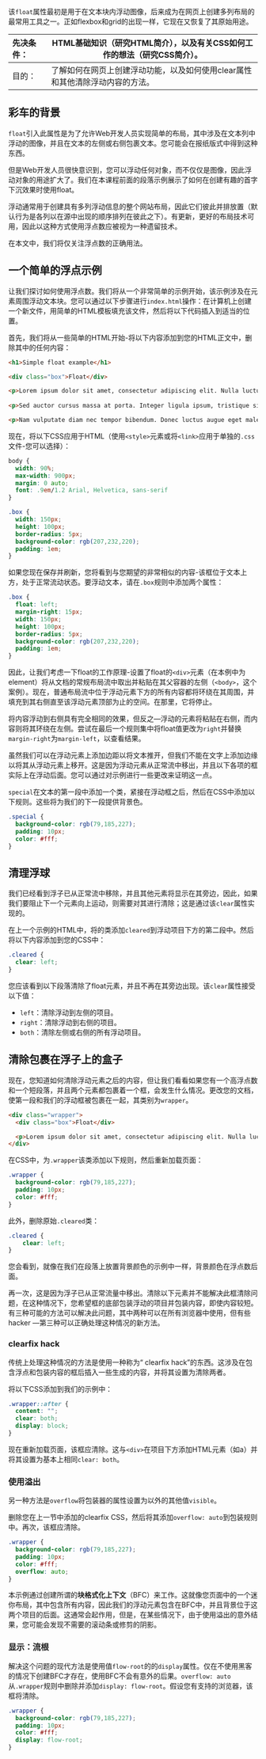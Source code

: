 该`float`属性最初是用于在文本块内浮动图像，后来成为在网页上创建多列布局的最常用工具之一。正如flexbox和grid的出现一样，它现在又恢复了其原始用途。

| 先决条件： | HTML基础知识（研究HTML简介），以及有关CSS如何工作的想法（研究CSS简介）。 |
| :--------- | ------------------------------------------------------------ |
| 目的：     | 了解如何在网页上创建浮动功能，以及如何使用clear属性和其他清除浮动内容的方法。 |

## 彩车的背景

`float`引入此属性是为了允许Web开发人员实现简单的布局，其中涉及在文本列中浮动的图像，并且在文本的左侧或右侧包裹文本。您可能会在报纸版式中得到这种东西。

但是Web开发人员很快意识到，您可以浮动任何对象，而不仅仅是图像，因此浮动对象的用途扩大了。我们在本课程前面的段落示例展示了如何在创建有趣的首字下沉效果时使用float。

浮动通常用于创建具有多列浮动信息的整个网站布局，因此它们彼此并排放置（默认行为是各列以在源中出现的顺序排列在彼此之下）。有更新，更好的布局技术可用，因此以这种方式使用浮点数应被视为一种遗留技术。

在本文中，我们将仅关注浮点数的正确用法。

## 一个简单的浮点示例

让我们探讨如何使用浮点数。我们将从一个非常简单的示例开始，该示例涉及在元素周围浮动文本块。您可以通过以下步骤进行`index.html`操作：在计算机上创建一个新文件，用简单的HTML模板填充该文件，然后将以下代码插入到适当的位置。

首先，我们将从一些简单的HTML开始-将以下内容添加到您的HTML正文中，删除其中的任何内容：

```html
<h1>Simple float example</h1>

<div class="box">Float</div>

<p>Lorem ipsum dolor sit amet, consectetur adipiscing elit. Nulla luctus aliquam dolor, eu lacinia lorem placerat vulputate. Duis felis orci, pulvinar id metus ut, rutrum luctus orci. Cras porttitor imperdiet nunc, at ultricies tellus laoreet sit amet. </p>
    
<p>Sed auctor cursus massa at porta. Integer ligula ipsum, tristique sit amet orci vel, viverra egestas ligula. Curabitur vehicula tellus neque, ac ornare ex malesuada et. In vitae convallis lacus. Aliquam erat volutpat. Suspendisse ac imperdiet turpis. Aenean finibus sollicitudin eros pharetra congue. Duis ornare egestas augue ut luctus. Proin blandit quam nec lacus varius commodo et a urna. Ut id ornare felis, eget fermentum sapien.</p>

<p>Nam vulputate diam nec tempor bibendum. Donec luctus augue eget malesuada ultrices. Phasellus turpis est, posuere sit amet dapibus ut, facilisis sed est. Nam id risus quis ante semper consectetur eget aliquam lorem. Vivamus tristique elit dolor, sed pretium metus suscipit vel. Mauris ultricies lectus sed lobortis finibus. Vivamus eu urna eget velit cursus viverra quis vestibulum sem. Aliquam tincidunt eget purus in interdum. Cum sociis natoque penatibus et magnis dis parturient montes, nascetur ridiculus mus.</p>
```

现在，将以下CSS应用于HTML（使用`<style>`元素或将`<link>`应用于单独的`.css`文件-您可以选择）：

```css
body {
  width: 90%;
  max-width: 900px;
  margin: 0 auto;
  font: .9em/1.2 Arial, Helvetica, sans-serif
}

.box {
  width: 150px;
  height: 100px;
  border-radius: 5px;
  background-color: rgb(207,232,220);
  padding: 1em;
}
```

如果您现在保存并刷新，您将看到与您期望的非常相似的内容-该框位于文本上方，处于正常流动状态。要浮动文本，请在`.box`规则中添加两个属性：

```css
.box {
  float: left;
  margin-right: 15px;
  width: 150px;
  height: 100px;
  border-radius: 5px;
  background-color: rgb(207,232,220);
  padding: 1em;
}
```

因此，让我们考虑一下float的工作原理-设置了float的`<div>`元素（在本例中为element）将从文档的常规布局流中取出并粘贴在其父容器的左侧（`<body>`，这个案例）。现在，普通布局流中位于浮动元素下方的所有内容都将环绕在其周围，并填充到其右侧直至该浮动元素顶部为止的空间。在那里，它将停止。

将内容浮动到右侧具有完全相同的效果，但反之—浮动的元素将粘贴在右侧，而内容则将其环绕在左侧。尝试在最后一个规则集中将float值更改为`right`并替换`margin-right`为`margin-left`，以查看结果。

虽然我们可以在浮动元素上添加边距以将文本推开，但我们不能在文字上添加边缘以将其从浮动元素上移开。这是因为浮动元素从正常流中移出，并且以下各项的框实际上在浮动后面。您可以通过对示例进行一些更改来证明这一点。

`special`在文本的第一段中添加一个类，紧接在浮动框之后，然后在CSS中添加以下规则。这些将为我们的下一段提供背景色。

```css
.special {
  background-color: rgb(79,185,227);
  padding: 10px;
  color: #fff;
}
```



## 清理浮球

我们已经看到浮子已从正常流中移除，并且其他元素将显示在其旁边，因此，如果我们要阻止下一个元素向上运动，则需要对其进行清除；这是通过该`clear`属性实现的。

在上一个示例的HTML中，将的类添加`cleared`到浮动项目下方的第二段中。然后将以下内容添加到您的CSS中：

```css
.cleared {
  clear: left;
}
```



您应该看到以下段落清除了float元素，并且不再在其旁边出现。该`clear`属性接受以下值：

- `left`：清除浮动到左侧的项目。
- `right`：清除浮动到右侧的项目。
- `both`：清除左侧或右侧的所有浮动项目。

## 清除包裹在浮子上的盒子

现在，您知道如何清除浮动元素之后的内容，但让我们看看如果您有一个高浮点数和一个短段落，并且两个元素都包裹着一个框，会发生什么情况。更改您的文档，使第一段和我们的浮动框被包裹在一起，其类别为`wrapper`。

```html
<div class="wrapper">
  <div class="box">Float</div>

  <p>Lorem ipsum dolor sit amet, consectetur adipiscing elit. Nulla luctus aliquam dolor, eu lacinia lorem placerat vulputate.</p>
</div>
```

在CSS中，为`.wrapper`该类添加以下规则，然后重新加载页面：

```css
.wrapper {
  background-color: rgb(79,185,227);
  padding: 10px;
  color: #fff; 
}
```

此外，删除原始`.cleared`类：

```css
.cleared {
    clear: left;
}
```

您会看到，就像在我们在段落上放置背景颜色的示例中一样，背景颜色在浮点数后面。

再一次，这是因为浮子已从正常流量中移出。清除以下元素并不能解决此框清除问题，在这种情况下，您希望框的底部包装浮动的项目并包装内容，即使内容较短。有三种可能的方法可以解决此问题，其中两种可以在所有浏览器中使用，但有些hacker —第三种可以正确处理这种情况的新方法。

### clearfix hack



传统上处理这种情况的方法是使用一种称为“ clearfix hack”的东西。这涉及在包含浮点和包装内容的框后插入一些生成的内容，并将其设置为清除两者。

将以下CSS添加到我们的示例中：

```css
.wrapper::after {
  content: "";
  clear: both;
  display: block;
}
```

现在重新加载页面，该框应清除。这与`<div>`在项目下方添加HTML元素（如a）并将其设置为基本上相同`clear: both`。





### 使用溢出

另一种方法是`overflow`将包装器的属性设置为以外的其他值`visible`。

删除您在上一节中添加的clearfix CSS，然后将其添加`overflow: auto`到包装规则中。再次，该框应清除。

```css
.wrapper {
  background-color: rgb(79,185,227);
  padding: 10px;
  color: #fff;
  overflow: auto; 
}
```



本示例通过创建所谓的**块格式化上下文**（BFC）来工作。这就像您页面中的一个迷你布局，其中包含所有内容，因此我们的浮动元素包含在BFC中，并且背景位于这两个项目的后面。这通常会起作用，但是，在某些情况下，由于使用溢出的意外结果，您可能会发现不需要的滚动条或修剪的阴影。

### 显示：流根



解决这个问题的现代方法是使用值`flow-root`的的`display`属性。仅在不使用黑客的情况下创建BFC才存在，使用BFC不会有意外的后果。`overflow: auto`从`.wrapper`规则中删除并添加`display: flow-root`。假设您有支持的浏览器，该框将清除。

```css
.wrapper {
  background-color: rgb(79,185,227);
  padding: 10px;
  color: #fff;
  display: flow-root; 
}
```